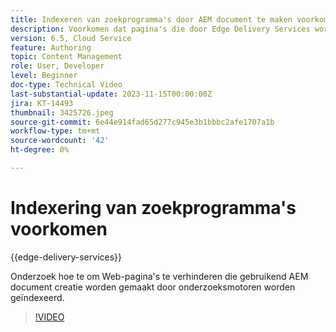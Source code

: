 ```yaml
---
title: Indexeren van zoekprogramma's door AEM document te maken voorkomen
description: Voorkomen dat pagina's die door Edge Delivery Services worden aangeboden, door zoekmachines worden geïndexeerd.
version: 6.5, Cloud Service
feature: Authoring
topic: Content Management
role: User, Developer
level: Beginner
doc-type: Technical Video
last-substantial-update: 2023-11-15T00:00:00Z
jira: KT-14493
thumbnail: 3425726.jpeg
source-git-commit: 6e44e914fad65d277c945e3b1bbbc2afe1707a1b
workflow-type: tm+mt
source-wordcount: '42'
ht-degree: 0%

---
```



# Indexering van zoekprogramma&#39;s voorkomen

{{edge-delivery-services}}

Onderzoek hoe te om Web-pagina&#39;s te verhinderen die gebruikend AEM document creatie worden gemaakt door onderzoeksmotoren worden geïndexeerd.

>[!VIDEO](https://video.tv.adobe.com/v/3425726/?learn=on)
